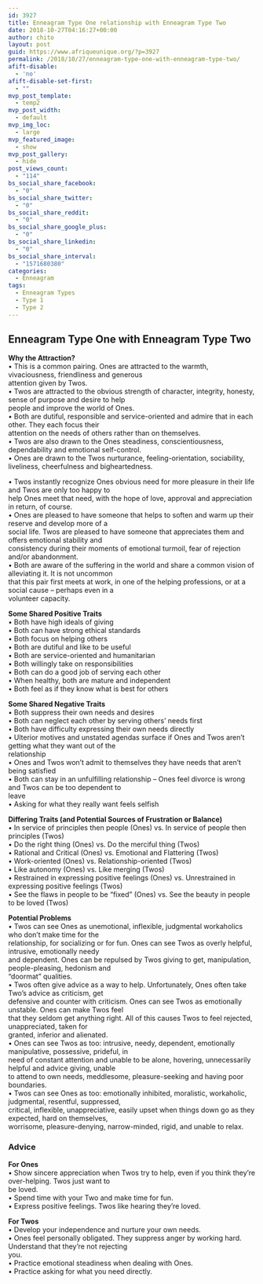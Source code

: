 ```yaml
---
id: 3927
title: Enneagram Type One relationship with Enneagram Type Two
date: 2018-10-27T04:16:27+00:00
author: chito
layout: post
guid: https://www.afriqueunique.org/?p=3927
permalink: /2018/10/27/enneagram-type-one-with-enneagram-type-two/
afift-disable:
  - 'no'
afift-disable-set-first:
  - ""
mvp_post_template:
  - temp2
mvp_post_width:
  - default
mvp_img_loc:
  - large
mvp_featured_image:
  - show
mvp_post_gallery:
  - hide
post_views_count:
  - "114"
bs_social_share_facebook:
  - "0"
bs_social_share_twitter:
  - "0"
bs_social_share_reddit:
  - "0"
bs_social_share_google_plus:
  - "0"
bs_social_share_linkedin:
  - "0"
bs_social_share_interval:
  - "1571680380"
categories:
  - Enneagram
tags:
  - Enneagram Types
  - Type 1
  - Type 2
---
```

## Enneagram Type One with Enneagram Type Two

**Why the Attraction?**  
• This is a common pairing. Ones are attracted to the warmth, vivaciousness, friendliness and generous  
attention given by Twos.  
• Twos are attracted to the obvious strength of character, integrity, honesty, sense of purpose and desire to help  
people and improve the world of Ones.  
• Both are dutiful, responsible and service-oriented and admire that in each other. They each focus their  
attention on the needs of others rather than on themselves.  
• Twos are also drawn to the Ones steadiness, conscientiousness, dependability and emotional self-control.  
• Ones are drawn to the Twos nurturance, feeling-orientation, sociability, liveliness, cheerfulness and bigheartedness.

• Twos instantly recognize Ones obvious need for more pleasure in their life and Twos are only too happy to  
help Ones meet that need, with the hope of love, approval and appreciation in return, of course.  
• Ones are pleased to have someone that helps to soften and warm up their reserve and develop more of a  
social life. Twos are pleased to have someone that appreciates them and offers emotional stability and  
consistency during their moments of emotional turmoil, fear of rejection and/or abandonment.  
• Both are aware of the suffering in the world and share a common vision of alleviating it. It is not uncommon  
that this pair first meets at work, in one of the helping professions, or at a social cause – perhaps even in a  
volunteer capacity.

**Some Shared Positive Traits**  
• Both have high ideals of giving  
• Both can have strong ethical standards  
• Both focus on helping others  
• Both are dutiful and like to be useful  
• Both are service-oriented and humanitarian  
• Both willingly take on responsibilities  
• Both can do a good job of serving each other  
• When healthy, both are mature and independent  
• Both feel as if they know what is best for others

**Some Shared Negative Traits**  
• Both suppress their own needs and desires  
• Both can neglect each other by serving others’ needs first  
• Both have difficulty expressing their own needs directly  
• Ulterior motives and unstated agendas surface if Ones and Twos aren’t getting what they want out of the  
relationship  
• Ones and Twos won’t admit to themselves they have needs that aren’t being satisfied  
• Both can stay in an unfulfilling relationship – Ones feel divorce is wrong and Twos can be too dependent to  
leave  
• Asking for what they really want feels selfish

**Differing Traits (and Potential Sources of Frustration or Balance)**  
• In service of principles then people (Ones) vs. In service of people then principles (Twos)  
• Do the right thing (Ones) vs. Do the merciful thing (Twos)  
• Rational and Critical (Ones) vs. Emotional and Flattering (Twos)  
• Work-oriented (Ones) vs. Relationship-oriented (Twos)  
• Like autonomy (Ones) vs. Like merging (Twos)  
• Restrained in expressing positive feelings (Ones) vs. Unrestrained in expressing positive feelings (Twos)  
• See the flaws in people to be “fixed” (Ones) vs. See the beauty in people to be loved (Twos)

**Potential Problems**  
• Twos can see Ones as unemotional, inflexible, judgmental workaholics who don’t make time for the  
relationship, for socializing or for fun. Ones can see Twos as overly helpful, intrusive, emotionally needy  
and dependent. Ones can be repulsed by Twos giving to get, manipulation, people-pleasing, hedonism and  
“doormat” qualities.  
• Twos often give advice as a way to help. Unfortunately, Ones often take Two’s advice as criticism, get  
defensive and counter with criticism. Ones can see Twos as emotionally unstable. Ones can make Twos feel  
that they seldom get anything right. All of this causes Twos to feel rejected, unappreciated, taken for  
granted, inferior and alienated.  
• Ones can see Twos as too: intrusive, needy, dependent, emotionally manipulative, possessive, prideful, in  
need of constant attention and unable to be alone, hovering, unnecessarily helpful and advice giving, unable  
to attend to own needs, meddlesome, pleasure-seeking and having poor boundaries.  
• Twos can see Ones as too: emotionally inhibited, moralistic, workaholic, judgmental, resentful, suppressed,  
critical, inflexible, unappreciative, easily upset when things down go as they expected, hard on themselves,  
worrisome, pleasure-denying, narrow-minded, rigid, and unable to relax.

### Advice

**For Ones**  
• Show sincere appreciation when Twos try to help, even if you think they’re over-helping. Twos just want to  
be loved.  
• Spend time with your Two and make time for fun.  
• Express positive feelings. Twos like hearing they’re loved.

**For Twos**  
• Develop your independence and nurture your own needs.  
• Ones feel personally obligated. They suppress anger by working hard. Understand that they’re not rejecting  
you.  
• Practice emotional steadiness when dealing with Ones.  
• Practice asking for what you need directly.